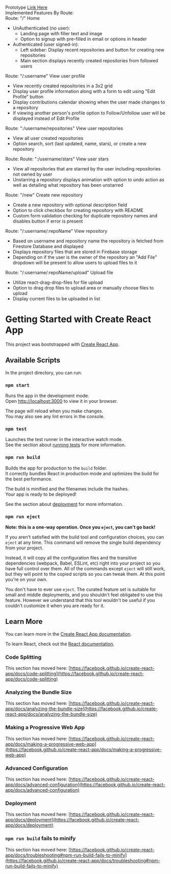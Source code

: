 Prototype [Link Here](https://github-clone-5883f.web.app/)  
Implemented Features By Route:  
Route: "/" Home
- UnAuthenticated (no user):  
    - Landing page with filler text and image  
    - Option to signup with pre-filled in email or options in header  
- Authenticated (user signed-in):  
    - Left sidebar: Display recent repositories and button for creating new repositories  
    - Main section displays recently created repositories from followed users  
  
Route: "/:username" View user profile  
 - View recently created repositories in a 3x2 grid  
 - Display user profile information along with a form to edit using "Edit Profile" button   
 - Display contributions calendar showing when the user made changes to a repository  
 - If viewing another person's profile option to Follow/Unfollow user will be displayed instead of Edit Profile  
  
Route: ":/username/repositories" View user repositories  
 - View all user created repositories  
 - Option search, sort (last updated, name, stars), or create a new repository  
  
Route: Route: ":/username/stars" View user stars  
 - View all repositories that are starred by the user including repositories not owned by user  
 - Unstarring a repository displays animation with option to undo action as well as detailing what repository has been unstarred  
  
Route: "/new" Create new repository
 - Create a new repository with optional description field
 - Option to click checkbox for creating repository with README
 - Custom form validation checking for duplicate repository names and disables button if error is present  
  
Route: "/:username/:repoName" View repository  
 - Based on username and repository name the repository is fetched from Firestore Database and displayed  
 - Displays repository files that are stored in Firebase storage  
 - Depending on if the user is the owner of the repository an "Add File" dropdown will be present to allow users to upload files to it  

Route: "/:username/:repoName/upload" Upload file  
 - Utilize react-drag-drop-files for file upload  
 - Option to drag drop files to upload area or manually choose files to upload  
 - Display current files to be uploaded in list  

# Getting Started with Create React App

This project was bootstrapped with [Create React App](https://github.com/facebook/create-react-app).

## Available Scripts

In the project directory, you can run:

### `npm start`

Runs the app in the development mode.\
Open [http://localhost:3000](http://localhost:3000) to view it in your browser.

The page will reload when you make changes.\
You may also see any lint errors in the console.

### `npm test`

Launches the test runner in the interactive watch mode.\
See the section about [running tests](https://facebook.github.io/create-react-app/docs/running-tests) for more information.

### `npm run build`

Builds the app for production to the `build` folder.\
It correctly bundles React in production mode and optimizes the build for the best performance.

The build is minified and the filenames include the hashes.\
Your app is ready to be deployed!

See the section about [deployment](https://facebook.github.io/create-react-app/docs/deployment) for more information.

### `npm run eject`

**Note: this is a one-way operation. Once you `eject`, you can't go back!**

If you aren't satisfied with the build tool and configuration choices, you can `eject` at any time. This command will remove the single build dependency from your project.

Instead, it will copy all the configuration files and the transitive dependencies (webpack, Babel, ESLint, etc) right into your project so you have full control over them. All of the commands except `eject` will still work, but they will point to the copied scripts so you can tweak them. At this point you're on your own.

You don't have to ever use `eject`. The curated feature set is suitable for small and middle deployments, and you shouldn't feel obligated to use this feature. However we understand that this tool wouldn't be useful if you couldn't customize it when you are ready for it.

## Learn More

You can learn more in the [Create React App documentation](https://facebook.github.io/create-react-app/docs/getting-started).

To learn React, check out the [React documentation](https://reactjs.org/).

### Code Splitting

This section has moved here: [https://facebook.github.io/create-react-app/docs/code-splitting](https://facebook.github.io/create-react-app/docs/code-splitting)

### Analyzing the Bundle Size

This section has moved here: [https://facebook.github.io/create-react-app/docs/analyzing-the-bundle-size](https://facebook.github.io/create-react-app/docs/analyzing-the-bundle-size)

### Making a Progressive Web App

This section has moved here: [https://facebook.github.io/create-react-app/docs/making-a-progressive-web-app](https://facebook.github.io/create-react-app/docs/making-a-progressive-web-app)

### Advanced Configuration

This section has moved here: [https://facebook.github.io/create-react-app/docs/advanced-configuration](https://facebook.github.io/create-react-app/docs/advanced-configuration)

### Deployment

This section has moved here: [https://facebook.github.io/create-react-app/docs/deployment](https://facebook.github.io/create-react-app/docs/deployment)

### `npm run build` fails to minify

This section has moved here: [https://facebook.github.io/create-react-app/docs/troubleshooting#npm-run-build-fails-to-minify](https://facebook.github.io/create-react-app/docs/troubleshooting#npm-run-build-fails-to-minify)
